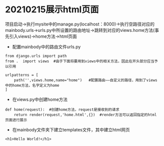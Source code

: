 # 20210215展示html页面

项目启动→执行mysite中的manage.py(localhost：8000)→执行空路径对应的mainbody.urls→urls.py中所设置的路由地址→跳转到对应的views.home方法(事先引入views)→home方法→html页面

- 配置mainbody中的路由文件urls.py

```
from django.urls import path
from .  import views  #由于下面将要用到views中的相关方法，因此在开头部分应当予以引用

urlpatterns = [
    path('',views.home,name="home")   #配置路由——自定义的路径，用到了views中的home方法，名字定义为home
]
```

- 在views.py中创建home方法

```
def home(request):  #创建home方法，request是接收到的请求
    return render(request,'home.html',{})  #render方法可以返回指定的html页面进行展示
```

- 在mainbody文件夹下建立templates文件，其中建立html网页

```
<h1>Hello World!</h1>
```

